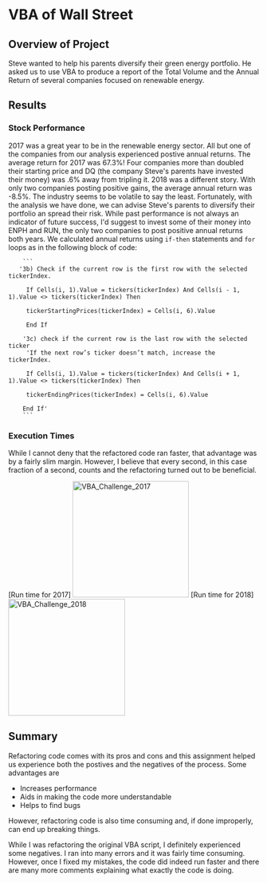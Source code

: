 # VBA of Wall Street

## Overview of Project
Steve wanted to help his parents diversify their green energy portfolio.  He asked us to use VBA to produce a report of the Total Volume and the Annual Return of several companies focused on renewable energy.

## Results

### Stock Performance
2017 was a great year to be in the renewable energy sector.  All but one of the companies from our analysis experienced postive annual returns.  The average return for 2017 was 67.3%!  Four companies more than doubled their starting price and DQ (the company Steve's parents have invested their money) was .6% away from tripling it.  2018 was a different story.  With only two companies posting positive gains, the average annual return was -8.5%. The industry seems to be volatile to say the least.  Fortunately, with the analysis we have done, we can advise Steve's parents to diversify their portfolio an spread their risk.  While past performance is not always an indicator of future success, I'd suggest to invest some of their money into ENPH and RUN, the only two companies to post positive annual returns both years. We calculated annual returns using `if-then` statements and `for` loops as in the following block of code: 
     
        ```
       '3b) Check if the current row is the first row with the selected tickerIndex.
         
         If Cells(i, 1).Value = tickers(tickerIndex) And Cells(i - 1, 1).Value <> tickers(tickerIndex) Then
         
         tickerStartingPrices(tickerIndex) = Cells(i, 6).Value
         
         End If
        
        '3c) check if the current row is the last row with the selected ticker
         'If the next row’s ticker doesn’t match, increase the tickerIndex.
         
         If Cells(i, 1).Value = tickers(tickerIndex) And Cells(i + 1, 1).Value <> tickers(tickerIndex) Then
         
         tickerEndingPrices(tickerIndex) = Cells(i, 6).Value
            
        End If'
        ```
### Execution Times
While I cannot deny that the refactored code ran faster, that advantage was by a fairly slim margin.  However, I believe that every second, in this case fraction of a second, counts and the refactoring turned out to be beneficial.

[Run time for 2017] <img width="233" alt="VBA_Challenge_2017" src="https://user-images.githubusercontent.com/79211628/111528534-440f5400-872f-11eb-9f4f-d67999b946cc.PNG">
[Run time for 2018] <img width="234" alt="VBA_Challenge_2018" src="https://user-images.githubusercontent.com/79211628/111528550-4c678f00-872f-11eb-80a1-cda3592a9391.PNG">

## Summary
Refactoring code comes with its pros and cons and this assignment helped us experience both the postives and the negatives of the process.  Some advantages are
- Increases performance
- Aids in making the code more understandable
- Helps to find bugs

However, refactoring code is also time consuming and, if done improperly, can end up breaking things.

While I was refactoring the original VBA script, I definitely experienced some negatives.  I ran into many errors and it was fairly time consuming.  However, once I fixed my mistakes, the code did indeed run faster and there are many more comments explaining what exactly the code is doing.

